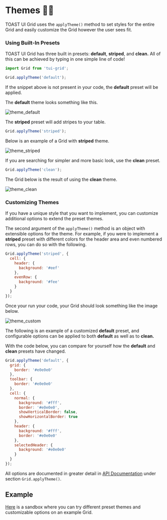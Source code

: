 # Themes 👨‍🎨

TOAST UI Grid uses the `applyTheme()` method to set styles for the entire Grid and easily customize the Grid however the user sees fit. 

### Using Built-In Presets

TOAST UI Grid has three built in presets: **default**, **striped**, and **clean.** All of this can be achieved by typing in one simple line of code!

```js
import Grid from 'tui-grid';

Grid.applyTheme('default');
```

If the snippet above is not present in your code, the **default** preset will be applied. 

The **default** theme looks something like this. 

![theme_default](https://user-images.githubusercontent.com/35371660/59335524-b3c10580-8d37-11e9-9ad6-a74e1f30896e.png)

The **striped** preset will add stripes to your table. 

```js
Grid.applyTheme('striped');
```

Below is an example of a Grid with **striped** theme.

![theme_striped](https://user-images.githubusercontent.com/35371660/59335525-b3c10580-8d37-11e9-8d0a-4fc67c58cb6b.png)

If you are searching for simpler and more basic look, use the **clean** preset.

```js
Grid.applyTheme('clean');
```

The Grid below is the result of using the **clean** theme. 

![theme_clean](https://user-images.githubusercontent.com/35371660/59335522-b3c10580-8d37-11e9-83aa-a7cd6e9bbdc6.png)

### Customizing Themes

If you have a unique style that you want to implement, you can customize additional options to extend the preset themes. 

The second argument of the `applyTheme()` method is an object with extensible options for the theme. For example, if you were to implement a **striped** preset with different colors for the header area and even numbered rows, you can do so with the following. 

```js
Grid.applyTheme('striped', {
  cell: {
    header: {
      background: '#eef'
    },
    evenRow: {
      background: '#fee'
    }
  }
});
```

Once your run your code, your Grid should look something like the image below. 

![theme_custom](https://user-images.githubusercontent.com/35371660/59335763-321da780-8d38-11e9-89db-fbd0620ce9e2.png)

The following is an example of a customized **default** preset, and configurable options can be applied to both **default** as well as to **clean.** 

With the code below, you can compare for yourself how the **default** and **clean** presets have changed. 

```js
Grid.applyTheme('default', {
  grid: {
    border: '#e0e0e0'
  },
  toolbar: {
    border: '#e0e0e0'
  },
  cell: {
    normal: {
      background: '#fff',
      border: '#e0e0e0',
      showVerticalBorder: false,
      showHorizontalBorder: true
    },
    header: {
      background: '#fff',
      border: '#e0e0e0'
    },
    selectedHeader: {
      background: '#e0e0e0'
    }
  }
});
```

All options are documented in greater detail in [API Documentation](http://nhn.github.io/tui.grid/latest) under section `Grid.applyTheme()`.

## Example

[Here](http://nhn.github.io/tui.grid/latest/tutorial-example07-themes) is a sandbox where you can try different preset themes and customizable options on an example Grid.